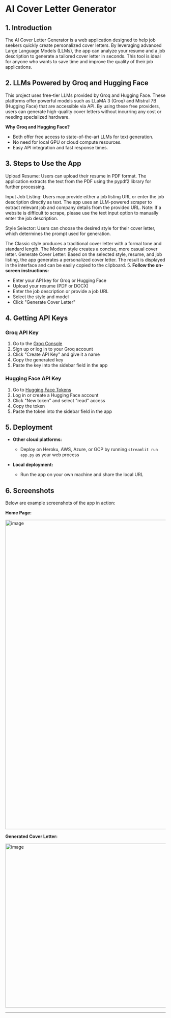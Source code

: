 
# AI Cover Letter Generator

## 1. Introduction

The AI Cover Letter Generator is a web application designed to help job seekers quickly create personalized cover letters. By leveraging advanced Large Language Models (LLMs), the app can analyze your resume and a job description to generate a tailored cover letter in seconds. This tool is ideal for anyone who wants to save time and improve the quality of their job applications.

## 2. LLMs Powered by Groq and Hugging Face

This project uses free-tier LLMs provided by Groq and Hugging Face. These platforms offer powerful models such as LLaMA 3 (Groq) and Mistral 7B (Hugging Face) that are accessible via API. By using these free providers, users can generate high-quality cover letters without incurring any cost or needing specialized hardware.

**Why Groq and Hugging Face?**

- Both offer free access to state-of-the-art LLMs for text generation.
- No need for local GPU or cloud compute resources.
- Easy API integration and fast response times.

## 3. Steps to Use the App

Upload Resume:
Users can upload their resume in PDF format. The application extracts the text from the PDF using the pypdf2 library for further processing.

Input Job Listing:
Users may provide either a job listing URL or enter the job description directly as text. The app uses an LLM-powered scraper to extract relevant job and company details from the provided URL.
Note: If a website is difficult to scrape, please use the text input option to manually enter the job description.

Style Selector:
Users can choose the desired style for their cover letter, which determines the prompt used for generation.

The Classic style produces a traditional cover letter with a formal tone and standard length.
The Modern style creates a concise, more casual cover letter.
Generate Cover Letter:
Based on the selected style, resume, and job listing, the app generates a personalized cover letter. The result is displayed in the interface and can be easily copied to the clipboard.
5. **Follow the on-screen instructions:**
   - Enter your API key for Groq or Hugging Face
   - Upload your resume (PDF or DOCX)
   - Enter the job description or provide a job URL
   - Select the style and model
   - Click "Generate Cover Letter"

## 4. Getting API Keys

### Groq API Key

1. Go to the [Groq Console](https://console.groq.com/keys)
2. Sign up or log in to your Groq account
3. Click "Create API Key" and give it a name
4. Copy the generated key
5. Paste the key into the sidebar field in the app

### Hugging Face API Key

1. Go to [Hugging Face Tokens](https://huggingface.co/settings/tokens)
2. Log in or create a Hugging Face account
3. Click "New token" and select "read" access
4. Copy the token
5. Paste the token into the sidebar field in the app

## 5. Deployment


- **Other cloud platforms:**
  - Deploy on Heroku, AWS, Azure, or GCP by running `streamlit run app.py` as your web process

- **Local deployment:**
  - Run the app on your own machine and share the local URL

## 6. Screenshots

Below are example screenshots of the app in action:

**Home Page:**

<img width="1911" height="971" alt="image" src="https://github.com/user-attachments/assets/1e59c18c-cb61-44ba-8c82-9cc5687d0c9a" />


**Generated Cover Letter:**

<img width="1018" height="515" alt="image" src="https://github.com/user-attachments/assets/3a6a05ad-24a5-4c24-a965-0226abaacd99" />



---


